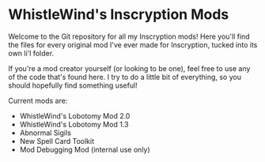 # WhistleWind's Inscryption Mods

Welcome to the Git repository for all my Inscryption mods!
Here you'll find the files for every original mod I've ever made for Inscryption, tucked into its own li'l folder.

If you're a mod creator yourself (or looking to be one), feel free to use any of the code that's found here. I try to do a little bit of everything, so you should hopefully find something useful!

Current mods are:
- WhistleWind's Lobotomy Mod 2.0
- WhistleWind's Lobotomy Mod 1.3
- Abnormal Sigils
- New Spell Card Toolkit
- Mod Debugging Mod (internal use only)
